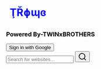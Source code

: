 <html lang="en">
<head>
    <script src="https://www.gstatic.com/firebasejs/10.0.0/firebase-app.js"></script>
<script src="https://www.gstatic.com/firebasejs/10.0.0/firebase-auth.js"></script>
    <meta charset="UTF-8">
    <meta name="viewport" content="width=device-width, initial-scale=1.0">
    <title>My Search Engine</title>
    <script src="https://cdn.tailwindcss.com"></script>
    <link href="https://fonts.googleapis.com/css2?family=Inter:wght@400;500;600;700&display=swap" rel="stylesheet">
    <style>
        body {
            font-family: 'Inter', sans-serif;
        }
        h1{
            color: blue;
            padding: 10px;
        }
        h3{
            color:black;
        }
    </style>
</head>
<h1><b>ŢŘɸɰɞ</b></h1>   
<h3>Powered By-TWINxBROTHERS</h3>
<body class="bg-gray-100 flex flex-col items-center justify-start min-h-screen py-10">                    
    <button id="google-signin">Sign in with Google</button>
    <div class="bg-white rounded-full shadow-md w-full max-w-md p-4 mb-8 flex items-center">
        <input
            type="text"
            id="searchBar"
            placeholder="Search for websites..."
            class="flex-grow focus:outline-none px-4"
        />
        <button id="searchButton" class="bg-blue-500 hover:bg-blue-600 text-white rounded-full p-2">
            <svg xmlns="http://www.w3.org/2000/svg" width="24" height="24" viewBox="0 0 24 24" fill="none" stroke="currentColor" stroke-width="2" stroke-linecap="round" stroke-linejoin="round" class="lucide lucide-search"><circle cx="11" cy="11" r="8"/><path d="m21 21-4.3-4.3"/></svg>
        </button>
    </div>

  <div id="resultsContainer" class="w-full max-w-md">
        </div>
  <script>
        const websiteData = [
            { name: "Google", url: "https://www.google.com", keywords: ["search", "google", "find", "information"] },
            { name: "YouTube", url: "https://www.youtube.com", keywords: ["videos", "youtube", "watch", "entertainment"] },
            { name: "Amazon", url: "https://www.amazon.com", keywords: ["shopping", "amazon", "buy", "products"] },
            { name: "Facebook", url: "https://www.facebook.com", keywords: ["social", "facebook", "connect", "friends"] },
            { name: "Wikipedia", url: "https://www.wikipedia.org", keywords: ["information", "wikipedia", "encyclopedia", "knowledge"] },
            { name: "Twitter", url: "https://www.twitter.com", keywords: ["social", "twitter", "news", "updates"] },
            { name: "Instagram", url: "https://www.instagram.com", keywords: ["social", "instagram", "photos", "videos"] },
            { name: "LinkedIn", url: "https://www.linkedin.com", keywords: ["professional", "linkedin", "jobs", "networking"] },
            { name: "Reddit", url: "https://www.reddit.com", keywords: ["social", "reddit", "forums", "community"] },
            { name: "Netflix", url: "https://www.netflix.com", keywords: ["streaming", "netflix", "movies", "tv shows"] },
            { name: "Microsoft", url: "https://www.microsoft.com", keywords: ["software", "microsoft", "windows", "office"] },
            { name: "Apple", url: "https://www.apple.com", keywords: ["technology", "apple", "iphone", "mac"] },
            { name: "Yahoo", url: "https://www.yahoo.com", keywords: ["news", "yahoo", "mail", "search"] },
            { name: "eBay", url: "https://www.ebay.com", keywords: ["shopping", "ebay", "buy", "sell"] },
            { name: "PayPal", url: "https://www.paypal.com", keywords: ["finance", "paypal", "money", "payments"] },
            { name: "CNN", url: "https://www.cnn.com", keywords: ["news", "cnn", "world", "breaking"] },
            { name: "BBC", url: "https://www.bbc.com", keywords: ["news", "bbc", "uk", "international"] },
            { name: "The New York Times", url: "https://www.nytimes.com", keywords: ["news", "nytimes", "usa", "world"] },
            { name: "The Washington Post", url: "https://www.washingtonpost.com", keywords: ["news", "washington post", "politics", "national"] },
            { name: "ESPN", url: "https://www.espn.com", keywords: ["sports", "espn", "scores", "news"] },
            { name: " சுகாதார அமைச்சகம்", url: "https://mohfw.gov.in/", keywords: ["Ministry of Health and Family Welfare", "Indian Health Ministry", "Covid-19", "Health"] },
            { name: "ISRO", url: "https://www.isro.gov.in/", keywords: ["Indian Space Research Organisation", "Space", "India", "Science"] },
            { name: "DRDO", url: "https://www.drdo.gov.in/", keywords: ["Defence Research and Development Organisation", "Military", "Research", "India"] },
            { name: "வருமான வரித் துறை", url: "https://www.incometax.gov.in/", keywords: ["Income Tax Department", "Tax", "India", "Finance"] },
            { name: "இந்திய ரயில்வே", url: "https://indianrailways.gov.in/", keywords: ["Indian Railways", "Railways", "Travel", "India"] },
            { name: "Aadhaar", url: "https://uidai.gov.in/", keywords: ["Aadhaar", "UIDAI", "India", "Identity"] },
            { name: "UGC", url: "https://www.ugc.ac.in/", keywords: ["University Grants Commission", "Education", "India", "Universities"] },
            { name: "AICTE", url: "https://www.aicte-india.org/", keywords: ["All India Council for Technical Education", "Engineering", "Technical Education", "India"] },
            { name: "NCERT", url: "https://ncert.nic.in/", keywords: ["National Council of Educational Research and Training", "Education", "Books", "India"] },
            { name: "CBSE", url: "https://www.cbse.gov.in/", keywords: ["Central Board of Secondary Education", "Education", "Schools", "India"] },
            { name: "ஜிமெயில்", url: "https://mail.google.com/", keywords: ["Gmail", "Email", "Google", "Communication"] },
            { name: "கூகிள் மேப்ஸ்", url: "https://www.google.com/maps", keywords: ["Google Maps", "Maps", "Navigation", "Travel"] },
            { name: "கூகிள் டிரைவ்", url: "https://www.google.com/drive/", keywords: ["Google Drive", "Storage", "Cloud", "Files"] },
            { name: "மைக்ரோசாஃப்ட் 365", url: "https://www.microsoft365.com/", keywords: ["Microsoft 365", "Office", "Word", "Excel"] },
             { name: "ஆப்பிள் ஐகிளவுட்", url: "https://www.icloud.com/", keywords: ["iCloud", "Apple", "Storage", "Cloud"] },
            { name: "டிராப்பாக்ஸ்", url: "https://www.dropbox.com/", keywords: ["Dropbox", "Storage", "Files", "Cloud"] },
            { name: "அடோப் கிரியேட்டிவ் கிளவுட்", url: "https://www.adobe.com/", keywords: ["Adobe Creative Cloud", "Photoshop", "Illustrator", "Design"] },
            { name: "பிளாக்ஸ்பாட்", url: "https://www.blogger.com/", keywords: ["Blogger", "Blog", "Publishing", "Writing"] },
            { name: "வேர்ட்பிரஸ்", url: "https://wordpress.com/", keywords: ["WordPress", "Blog", "Website", "Publishing"] },
            { name: "ஜூம்", url: "https://zoom.us/", keywords: ["Zoom", "Meetings", "Video Conference", "Communication"] },
            { name: "ஸ்கைப்", url: "https://www.skype.com/", keywords: ["Skype", "Communication", "Video Call", "Chat"] },
            { name: "மைக்ரோசாஃப்ட் டீம்ஸ்", url: "https://www.microsoft.com/en-in/microsoft-teams/group-chat-software", keywords: ["Microsoft Teams", "Collaboration", "Meetings", "Chat"] },
            { name: "ஸ்லாக்", url: "https://slack.com/", keywords: ["Slack", "Communication", "Team", "Collaboration"] },
            { name: "ட்ரீலோ", url: "https://trello.com/", keywords: ["Trello", "Project Management", "Kanban", "Productivity"] },
            { name: "அசானா", url: "https://asana.com/", keywords: ["Asana", "Project Management", "Tasks", "Collaboration"] },
            { name: "github", url: "https://github.com/", keywords: ["GitHub", "Code", "Version Control", "Development"] },
            { name: "ஸ்டாக் ஓவர்ஃப்ளோ", url: "https://stackoverflow.com/", keywords: ["Stack Overflow", "Programming", "Questions", "Answers"] },
            { name: "மோசிலா பயர்பாக்ஸ்", url: "https://www.mozilla.org/", keywords: ["Mozilla Firefox", "Browser", "Internet", "Web"] },
            { name: "சஃபாரி", url: "https://www.apple.com/safari/", keywords: ["Safari", "Browser", "Apple", "Web"] },
            { name: "ஒபேரா", url: "https://www.opera.com/", keywords: ["Opera", "Browser", "Internet", "Fast"] },
            { name: "விக்கிப்பீடியா", url: "https://en.wikipedia.org/wiki/Main_Page", keywords: ["Wikipedia", "Encyclopedia", "Information", "Knowledge"] },
            { name: "பிரிட்டானிக்கா", url: "https://www.britannica.com/", keywords: ["Britannica", "Encyclopedia", "Information", "Education"] },
            { name: "வெப்எம்டி", url: "https://www.webmd.com/", keywords: ["WebMD", "Health", "Medical", "Information"] },
            { name: "Mayo Clinic", url: "https://www.mayoclinic.org/", keywords: ["Mayo Clinic", "Health", "Medical", "Hospital"] },
            { name: "NIH", url: "https://www.nih.gov/", keywords: ["NIH", "National Institutes of Health", "Research", "Health"] },
            { name: "CDC", url: "https://www.cdc.gov/", keywords: ["CDC", "Centers for Disease Control", "Health", "Prevention"] },
            { name: "வெதர் சேனல்", url: "https://weather.com/", keywords: ["Weather Channel", "Weather", "Forecast", "Climate"] },
            { name: "AccuWeather", url: "https://www.accuweather.com/", keywords: ["AccuWeather", "Weather", "Forecast", "Temperature"] },
            { name: "Google News", url: "https://news.google.com/", keywords: ["Google News", "News", "Current Events", "World"] },
            { name: "ஏபிசி நியூஸ்", url: "https://abcnews.go.com/", keywords: ["ABC News", "News", "Politics", "US"] },
            { name: "சிபிஎஸ் நியூஸ்", url: "https://www.cbsnews.com/", keywords: ["CBS News", "News", "National", "World"] },
            { name: "பாக்ஸ் நியூஸ்", url: "https://www.foxnews.com/", keywords: ["Fox News", "News", "Politics", "Opinion"] },
            { name: "ராய்ட்டர்ஸ்", url: "https://www.reuters.com/", keywords: ["Reuters", "News", "International", "Business"] },
            { name: "அசோசியேட்டட் பிரஸ்", url: "https://apnews.com/", keywords: ["Associated Press", "AP", "News", "Global"] },
            { name: "பிபிசி ஸ்போர்ட்ஸ்", url: "https://www.bbc.com/sport", keywords: ["BBC Sports", "Sports", "Football", "Cricket"] },
            { name: "ESPN", url: "https://www.espn.com/", keywords: ["ESPN", "Sports", "Scores", "News"] },
            { name: "யாஹூ ஸ்போர்ட்ஸ்", url: "https://sports.yahoo.com/", keywords: ["Yahoo Sports", "Sports", "News", "Scores"] },
            { name: "என்.பி.ஏ.", url: "https://www.nba.com/", keywords: ["NBA", "Basketball", "Scores", "News"] },
            { name: "எம்.எல்.பி.", url: "https://www.mlb.com/", keywords: ["MLB", "Baseball", "Scores", "News"] },
            { name: "என்.எப்.எல்.", url: "https://www.nfl.com/", keywords: ["NFL", "Football", "Scores", "News"] },
            { name: "ஐ.எம்.டி.பி.", url: "https://www.imdb.com/", keywords: ["IMDb", "Movies", "Films", "Reviews"] },
            { name: "ராட்டன் டொமேட்டோஸ்", url: "https://www.rottentomatoes.com/", keywords: ["Rotten Tomatoes", "Movies", "Reviews", "Critics"] },
            { name: "மெடாகிரிடிக்", url: "https://www.metacritic.com/", keywords: ["Metacritic", "Movies", "Reviews", "Games"] },
            { name: "பாகஸ் ஆபிஸ் மோஜோ", url: "https://www.boxofficemojo.com/", keywords: ["Box Office Mojo", "Movies", "票房", "Industry"] },
            { name: "சவுண்ட் கிளவுட்", url: "https://soundcloud.com/", keywords: ["SoundCloud", "Music", "Audio", "Artists"] },
            { name: "ஸ்பாடிஃபை", url: "https://www.spotify.com/", keywords: ["Spotify", "Music", "Streaming", "Songs"] },
            { name: "Pandora", url: "https://www.pandora.com/", keywords: ["Pandora", "Music", "Radio", "Streaming"] },
            { name: "Apple Music", url: "https://www.apple.com/apple-music/", keywords: ["Apple Music", "Music", "Streaming", "Songs"] },
            { name: "அமேசான் மியூசிக்", url: "https://music.amazon.com/", keywords: ["Amazon Music", "Music", "Streaming", "Songs"] },
            { name: "Etsy", url: "https://www.etsy.com/", keywords: ["Etsy", "Shopping", "Handmade", "Crafts"] },
            { name: "Walmart", url: "https://www.walmart.com/", keywords: ["Walmart", "Shopping", "Retail", "Deals"] },
            { name: "Target", url: "https://www.target.com/", keywords: ["Target", "Shopping", "Retail", "Deals"] },
            { name: "Best Buy", url: "https://www.bestbuy.com/", keywords: ["Best Buy", "Electronics", "Shopping", "Tech"] },
            { name: "Home Depot", url: "https://www.homedepot.com/", keywords: ["Home Depot", "Home Improvement", "Shopping", "DIY"] },
            { name: "Lowes", url: "https://www.lowes.com/", keywords: ["Lowes", "Home Improvement", "Shopping", "DIY"] },
            { name: "வேஃபேர்", url: "https://www.wayfair.com/", keywords: ["Wayfair", "Furniture", "Home Decor", "Shopping"] },
            { name: "Overstock", url: "https://www.overstock.com/", keywords: ["Overstock", "Furniture", "Home Goods", "Shopping"] },
            { name: "சீயர்ஸ்", url: "https://www.sears.com/", keywords: ["Sears", "Shopping", "Appliances", "Tools"] },
            { name: "Kohl's", url: "https://www.kohls.com/", keywords: ["Kohl's", "Shopping", "Clothing", "Home Goods"] },
             { name: "ஸ்டார்பக்ஸ்", url: "https://www.starbucks.com/", keywords: ["Starbucks", "Coffee", "Drinks", "Food"] },
            { name: "மெக்டொனால்ட்ஸ்", url: "https://www.mcdonalds.com/", keywords: ["McDonald's", "Fast Food", "Burgers", "Fries"] },
            { name: "சப்வே", url: "https://www.subway.com/", keywords: ["Subway", "Sandwiches", "Fast Food", "Healthy"] },
            { name: "டொமினோஸ்", url: "https://www.dominos.com/", keywords: ["Dominos", "Pizza", "Delivery", "Food"] },
            { name: "பிஸ்ஸா ஹட்", url: "https://www.pizzahut.com/", keywords: ["Pizza Hut", "Pizza", "Delivery", "Food"] },
            { name: "சிக்கன் ஃபில் ஏ", url: "https://www.chick-fil-a.com/", keywords: ["Chick-fil-A", "Chicken", "Sandwiches", "Fast Food"] },
            { name: "பர்கர் கிங்", url: "https://www.bk.com/", keywords: ["Burger King", "Burgers", "Fast Food", "Fries"] },
            { name: "வெண்டிஸ்", url: "https://www.wendys.com/", keywords: ["Wendy's", "Burgers", "Fast Food", "Salads"] },
            { name: "டன்கின் டோனட்ஸ்", url: "https://www.dunkindonuts.com/", keywords: ["Dunkin' Donuts", "Coffee", "Donuts", "Breakfast"] },
            { name: "பாபா ஜான்ஸ்", url: "https://www.papajohns.com/", keywords: ["Papa John's", "Pizza", "Delivery", "Food"] },
            { name: "உபெர்", url: "https://www.uber.com/", keywords: ["Uber", "Ride Sharing", "Transportation", "Taxi"] },
            { name: "லிஃப்ட்", url: "https://www.lyft.com/", keywords: ["Lyft", "Ride Sharing", "Transportation", "Taxi"] },
            { name: "ஏர்பின்பி", url: "https://www.airbnb.com/", keywords: ["Airbnb", "Travel", "Vacation Rentals", "Lodging"] },
            { name: "Booking.com", url: "https://www.booking.com/", keywords: ["Booking.com", "Hotels", "Travel", "Reservations"] },
            { name: "Expedia", url: "https://www.expedia.com/", keywords: ["Expedia", "Travel", "Flights", "Hotels"] },
            { name: "Kayak", url: "https://www.kayak.com/", keywords: ["Kayak", "Travel", "Flights", "Hotels"] },
            { name: "Priceline", url: "https://www.priceline.com/", keywords: ["Priceline", "Travel", "Deals", "Hotels"] },
            { name: "TripAdvisor", url: "https://www.tripadvisor.com/", keywords: ["TripAdvisor", "Travel", "Reviews", "Hotels"] },
            { name: "ஹோட்டல்ஸ்.காம்", url: "https://www.hotels.com/", keywords: ["Hotels.com", "Hotels", "Reservations", "Travel"] },
            { name: "Vrbo", url: "https://www.vrbo.com/", keywords: ["Vrbo", "Vacation Rentals", "Travel", "Lodging"] },
            { name: "ஸோஹோ", url: "https://www.zoho.com/", keywords: ["Zoho", "CRM", "Business", "Software"] },
            { name: "Salesforce", url: "https://www.salesforce.com/", keywords: ["Salesforce", "CRM", "Sales", "Business"] },
            { name: "HubSpot", url: "https://www.hubspot.com/", keywords: ["HubSpot", "Marketing", "CRM", "Sales"] },
            { name: "Oracle", url: "https://www.oracle.com/", keywords: ["Oracle", "Database", "Software", "Enterprise"] },
            { name: "SAP", url: "https://www.sap.com/", keywords: ["SAP", "Enterprise", "Software", "Business"] },
            { name: "Workday", url: "https://www.workday.com/", keywords: ["Workday", "HR", "Finance", "Software"] },
            { name: "ServiceNow", url: "https://www.servicenow.com/", keywords: ["ServiceNow", "IT Management", "Software", "Enterprise"] },
            { name: "Intuit", url: "https://www.intuit.com/", keywords: ["Intuit", "QuickBooks", "TurboTax", "Finance"] },
            { name: "Xero", url: "https://www.xero.com/", keywords: ["Xero", "Accounting", "Small Business", "Finance"] },
            { name: "Square", url: "https://squareup.com/", keywords: ["Square", "Payments", "POS", "Small Business"] },
            { name: "Canva", url: "https://www.canva.com/", keywords: ["Canva", "Design", "Graphics", "Templates"] },
            { name: "Figma", url: "https://www.figma.com/", keywords: ["Figma", "Design", "Collaboration", "UI"] },
            { name: "Sketch", url: "https://www.sketch.com/", keywords: ["Sketch", "Design", "UI", "Mac"] },
            { name: "Adobe XD", url: "https://www.adobe.com/products/xd.html", keywords: ["Adobe XD", "Design", "UI", "Prototyping"] },
            { name: "CorelDRAW", url: "https://www.coreldraw.com/", keywords: ["CorelDRAW", "Design", "Graphics", "Vector"] },
            { name: "ஜிம்ப்", url: "https://www.gimp.org/", keywords: ["GIMP", "Image Editing", "Free", "Open Source"] },
            { name: "Inkscape", url: "https://inkscape.org/", keywords: ["Inkscape", "Vector Graphics", "Free", "Open Source"] },
            { name: "Blender", url: "https://www.blender.org/", keywords: ["Blender", "3D", "Modeling", "Animation"] },
            { name: "AutoCAD", url: "https://www.autodesk.com/products/autocad/", keywords: ["AutoCAD", "CAD", "Design", "Engineering"] },
            { name: "SolidWorks", url: "https://www.solidworks.com/", keywords: ["SolidWorks", "3D CAD", "Engineering", "Design"] },
            { name: "Unity", url: "https://unity.com/", keywords: ["Unity", "Game Development", "3D", "Engine"] },
            { name: "Unreal Engine", url: "https://www.unrealengine.com/", keywords: ["Unreal Engine", "Game Development", "3D", "Engine"] },
            { name: "Maya", url: "https://www.autodesk.com/products/maya/", keywords: ["Maya", "3D", "Animation", "Modeling"] },
            { name: "3ds Max", url: "https://www.autodesk.com/products/3ds-max/", keywords: ["3ds Max", "3D", "Modeling", "Animation"] },
            { name: "Final Cut Pro", url: "https://www.apple.com/final-cut-pro/", keywords: ["Final Cut Pro", "Video Editing", "Apple", "Software"] },
            { name: "Adobe Premiere Pro", url: "https://www.adobe.com/products/premiere.html", keywords: ["Adobe Premiere Pro", "Video Editing", "Professional", "Software"] },
            { name: "Avid Media Composer", url: "https://www.avid.com/products/media-composer", keywords: ["Avid Media Composer", "Video Editing", "Film", "Television"] },
            { name: "DaVinci Resolve", url: "https://www.blackmagicdesign.com/products/davinciresolve/", keywords: ["DaVinci Resolve", "Video Editing", "Color Grading", "Post Production"] },
            { name: "iMovie", url: "https://www.apple.com/imovie/", keywords: ["iMovie", "Video Editing", "Apple", "Home"] },
            { name: "Audacity", url: "https://www.audacityteam.org/", keywords: ["Audacity", "Audio Editing", "Free", "Open Source"] },
            { name: "Ableton Live", url: "https://www.ableton.com/", keywords: ["Ableton Live", "Music Production", "DAW", "Audio"] },
            { name: "FL Studio", url: "https://www.image-line.com/", keywords: ["FL Studio", "Music Production", "DAW", "Beatmaking"] },
            { name: "Logic Pro", url: "https://www.apple.com/logic-pro/", keywords: ["Logic Pro", "Music Production", "DAW", "Apple"] },
             { name: "Pro Tools", url: "https://www.avid.com/products/pro-tools", keywords: ["Pro Tools", "Audio", "Recording", "Mixing"] },
            { name: "Python", url: "https://www.python.org/", keywords: ["Python", "Programming", "Language", "Coding"] },
            { name: "Java", url: "https://www.java.com/", keywords: ["Java", "Programming", "Language", "Software"] },
            { name: "JavaScript", url: "https://www.javascript.com/", keywords: ["JavaScript", "Programming", "Web Development", "Frontend"] },
            { name: "C++", url: "https://isocpp.org/", keywords: ["C++", "Programming", "Language", "Systems"] },
            { name: "C#", url: "https://dotnet.microsoft.com/en-us/languages/csharp", keywords: ["C#", "Programming", "Microsoft", "Game Development"] },
            { name: "Ruby", url: "https://www.ruby-lang.org/", keywords: ["Ruby", "Programming", "Web Development", "Rails"] },
            { name: "PHP", url: "https://www.php.net/", keywords: ["PHP", "Programming", "Web Development", "Server Side"] },
            { name: "Swift", url: "https://developer.apple.com/swift/", keywords: ["Swift", "Programming", "Apple", "iOS Development"] },
            { name: "Kotlin", url: "https://kotlinlang.org/", keywords: ["Kotlin", "Programming", "Android Development", "Google"] },
            { name: "Go", url: "https://go.dev/", keywords: ["Go", "Programming", "Google", "Systems"] },
            { name: "Rust", url: "https://www.rust-lang.org/", keywords: ["Rust", "Programming", "Systems", "Memory Safety"] },
            { name: "TypeScript", url: "https://www.typescriptlang.org/", keywords: ["TypeScript", "Programming", "JavaScript", "Frontend"] },
            { name: "SQL", url: "https://www.iso.org/standard/63555.html", keywords: ["SQL", "Database", "Querying", "Data"] },
            { name: "Perl", url: "https://www.perl.org/", keywords: ["Perl", "Programming", "Scripting", "System Administration"] },
            { name: "R", url: "https://www.r-project.org/", keywords: ["R", "Statistics", "Data Analysis", "Programming"] },
            { name: "Matlab", url: "https://www.mathworks.com/products/matlab.html", keywords: ["Matlab", "Mathematics", "Engineering", "Programming"] },
            { name: "Assembly", url: "https://www.assemblylanguage.com/", keywords: ["Assembly", "Programming", "Low-Level", "Hardware"] },
            { name: "Scala", url: "https://www.scala-lang.org/", keywords: ["Scala", "Programming", "JVM", "Functional"] },
            { name: "Haskell", url: "https://www.haskell.org/", keywords: ["Haskell", "Programming", "Functional", "Purity"] },
            { name: "Julia", url: "https://julialang.org/", keywords: ["Julia", "Programming", "Scientific Computing", "High-Performance"] },
            { name: "Dart", url: "https://dart.dev/", keywords: ["Dart", "Programming", "Flutter", "Mobile Development"] },
            { name: "PHPMyAdmin", url: "https://www.phpmyadmin.net/", keywords: ["PHPMyAdmin", "Database", "MySQL", "Admin"] },
            { name: "Apache", url: "https://httpd.apache.org/", keywords: ["Apache", "Web Server", "Server", "HTTP"] },
            { name: "Nginx", url: "https://www.nginx.com/", keywords: ["Nginx", "Web Server", "Reverse Proxy", "Load Balancing"] },
            { name: "Docker", url: "https://www.docker.com/", keywords: ["Docker", "Containers", "DevOps", "Deployment"] },
            { name: "Kubernetes", url: "https://kubernetes.io/", keywords: ["Kubernetes", "Containers", "Orchestration", "Cloud"] },
            { name: "AWS", url: "https://aws.amazon.com/", keywords: ["AWS", "Cloud", "Amazon Web Services", "Computing"] },
            { name: "Azure", url: "https://azure.microsoft.com/", keywords: ["Azure", "Cloud", "Microsoft", "Computing"] },
            { name: "Google Cloud", url: "https://cloud.google.com/", keywords: ["Google Cloud", "Cloud", "GCP", "Computing"] },
            { name: "Heroku", url: "https://www.heroku.com/", keywords: ["Heroku", "Cloud", "Platform as a Service", "PaaS"] },
            { name: "DigitalOcean", url: "https://www.digitalocean.com/", keywords: ["DigitalOcean", "Cloud", "VPS", "Developers"] },
            { name: "Linode", url: "https://www.linode.com/", keywords: ["Linode", "Cloud", "VPS", "Servers"] },
            { name: "Vercel", url: "https://vercel.com/", keywords: ["Vercel", "Frontend", "Deployment", "Next.js"] },
            { name: "Netlify", url: "https://www.netlify.com/", keywords: ["Netlify", "Frontend", "Deployment", "Jamstack"] },
            { name: "Cloudflare", url: "https://www.cloudflare.com/", keywords: ["Cloudflare", "CDN", "Security", "DNS"] },
            { name: "Akamai", url: "https://www.akamai.com/", keywords: ["Akamai", "CDN", "Security", "Performance"] },
            { name: "Fastly", url: "https://www.fastly.com/", keywords: ["Fastly", "CDN", "Cloud", "Edge"] },
            { name: "Firebase", url: "https://firebase.google.com/", keywords: ["Firebase", "Backend", "Mobile", "Google"] },
            { name: "MongoDB", url: "https://www.mongodb.com/", keywords: ["MongoDB", "Database", "NoSQL", "Document"] },
            { name: "PostgreSQL", url: "https://www.postgresql.org/", keywords: ["PostgreSQL", "Database", "SQL", "Open Source"] },
            { name: "MySQL", url: "https://www.mysql.com/", keywords: ["MySQL", "Database", "SQL", "Open Source"] },
            { name: "Redis", url: "https://redis.io/", keywords: ["Redis", "Cache", "Database", "NoSQL"] },
            { name: "Elasticsearch", url: "https://www.elastic.co/", keywords: ["Elasticsearch", "Search", "Analytics", "Data"] },
            { name: "Kafka", url: "https://kafka.apache.org/", keywords: ["Kafka", "Streaming", "Data", "Messaging"] },
            { name: "RabbitMQ", url: "https://www.rabbitmq.com/", keywords: ["RabbitMQ", "Messaging", "Queue", "Broker"] },
            { name: "Jenkins", url: "https://www.jenkins.io/", keywords: ["Jenkins", "CI/CD", "Automation", "DevOps"] },
            { name: "GitLab", url: "https://about.gitlab.com/", keywords: ["GitLab", "DevOps", "Repository", "CI/CD"] },
            { name: "Travis CI", url: "https://www.travis-ci.com/", keywords: ["Travis CI", "CI/CD", "Testing", "Automation"] },
            { name: "CircleCI", url: "https://circleci.com/", keywords: ["CircleCI", "CI/CD", "Automation", "DevOps"] },
            { name: "Jira", url: "https://www.atlassian.com/software/jira", keywords: ["Jira", "Project Management", "Agile", "Tickets"] },
            { name: "Confluence", url: "https://www.atlassian.com/software/confluence", keywords: ["Confluence", "Collaboration", "Documentation", "Wiki"] },
            { name: "Bitbucket", url: "https://bitbucket.org/", keywords: ["Bitbucket", "Repository", "Git", "Code"] },
            { name: "SVN", url: "https://subversion.apache.org/", keywords: ["SVN", "Version Control", "Repository", "Code"] },
            { name: "Selenium", url: "https://www.selenium.dev/", keywords: ["Selenium", "Testing", "Automation", "Web"] },
            { name: "JUnit", url: "https://junit.org/", keywords: ["JUnit", "Testing", "Java", "Unit"] },
            { name: "TestNG", url: "https://testng.org/", keywords: ["TestNG", "Testing", "Java", "Framework"] },
            { name: "Mockito", url: "https://site.mockito.org/", keywords: ["Mockito", "Testing", "Java", "Mocking"] },
            { name: "Spring", url: "https://spring.io/", keywords: ["Spring", "Java", "Framework", "Development"] },
            { name: "Django", url: "https://www.djangoproject.com/", keywords: ["Django", "Python", "Framework", "Web Development"] },
            { name: "Flask", url: "https://flask.palletsprojects.com/", keywords: ["Flask", "Python", "Framework", "Web Development"] },
            { name: "Ruby on Rails", url: "https://rubyonrails.org/", keywords: ["Ruby on Rails", "Ruby", "Framework", "Web Development"] },
            { name: "Laravel", url: "https://laravel.com/", keywords: ["Laravel", "PHP", "Framework", "Web Development"] },
            { name: "ASP.NET", url: "https://dotnet.microsoft.com/en-us/apps/aspnet", keywords: ["ASP.NET", "C#", "Microsoft", "Web Development"] },
            { name: "Node.js", url: "https://nodejs.org/", keywords: ["Node.js", "JavaScript", "Server-side", "Runtime"] },
            { name: "React", url: "https://react.dev/", keywords: ["React", "JavaScript", "Frontend", "UI"] },
            { name: "Angular", url: "https://angular.io/", keywords: ["Angular", "JavaScript", "Frontend", "Framework"] },
            { name: "Vue.js", url: "https://vuejs.org/", keywords: ["Vue.js", "JavaScript", "Frontend", "UI"] },
            { name: "jQuery", url: "https://jquery.com/", keywords: ["jQuery", "JavaScript", "Library", "DOM"] },
            { name: "Bootstrap", url: "https://getbootstrap.com/", keywords: ["Bootstrap", "CSS", "Framework", "UI"] },
            { name: "Tailwind CSS", url: "https://tailwindcss.com/", keywords: ["Tailwind CSS", "CSS", "Framework", "Styling"] },
            { name: "Sass", url: "https://sass-lang.com/", keywords: ["Sass", "CSS", "Preprocessor", "Styles"] },
            { name: "Less", url: "http://lesscss.org/", keywords: ["Less", "CSS", "Preprocessor", "Styles"] },
            { name: "Material UI", url: "https://mui.com/", keywords: ["Material UI", "React", "UI", "Components"] },
            { name: "Ant Design", url: "https://ant.design/", keywords: ["Ant Design", "React", "UI", "Components"] },
            { name: "Chakra UI", url: "https://chakra-ui.com/", keywords: ["Chakra UI", "React", "UI", "Components"] },
            { name: "Redux", url: "https://redux.js.org/", keywords: ["Redux", "State Management", "JavaScript", "React"] },
            { name: "GraphQL", url: "https://graphql.org/", keywords: ["GraphQL", "API", "Query Language", "Data"] },
            { name: "REST", url: "https://restfulapi.net/", keywords: ["REST", "API", "Web Services", "HTTP"] },
            { name: "Swagger", url: "https://swagger.io/", keywords: ["Swagger", "API", "Documentation", "Tools"] },
            { name: "Postman", url: "https://www.postman.com/", keywords: ["Postman", "API", "Testing", "Development"] },
            { name: "Insomnia", url: "https://insomnia.rest/", keywords: ["Insomnia", "API", "Testing", "Client"] },
            { name: "WebSockets", url: "https://www.websocket.org/", keywords: ["WebSockets", "Real-time", "Communication", "Protocol"] },
            { name: "Socket.IO", url: "https://socket.io/", keywords: ["Socket.IO", "Real-time", "Communication", "Library"] },
            { name: "WebRTC", url: "https://webrtc.org/", keywords: ["WebRTC", "Real-time", "Communication", "Video"] },
            { name: "Zoom", url: "https://zoom.us/", keywords: ["Zoom", "Video Conferencing", "Meetings", "Communication"] },
            { name: "Microsoft Teams", url: "https://www.microsoft.com/en-in/microsoft-teams/group-chat-software", keywords: ["Microsoft Teams", "Collaboration", "Chat", "Meetings"] },
            { name: "Slack", url: "https://slack.com/", keywords: ["Slack", "Communication", "Team", "Chat"] },
            { name: "Discord", url: "https://discord.com/", keywords: ["Discord", "Communication", "Community", "Chat"] },
            { name: "Twilio", url: "https://www.twilio.com/", keywords: ["Twilio", "Communication", "API", "SMS"] },
            { name: "SendGrid", url: "https://sendgrid.com/", keywords: ["SendGrid", "Email", "API", "Delivery"] },
            { name: "Mailchimp", url: "https://mailchimp.com/", keywords: ["Mailchimp", "Email Marketing", "Campaigns", "Newsletter"] },
            { name: "Constant Contact", url: "https://www.constantcontact.com/", keywords: ["Constant Contact", "Email Marketing", "Tools", "Business"] },
            { name: "AWeber", url: "https://www.aweber.com/", keywords: ["AWeber", "Email Marketing", "Automation", "List"] },
            { name: "Stripe", url: "https://stripe.com/", keywords: ["Stripe", "Payments", "Online", "Transactions"] },
            { name: "PayPal", url: "https://www.paypal.com/", keywords: ["PayPal", "Payments", "Online", "Money"] },
            { name: "Square", url: "https://squareup.com/", keywords: ["Square", "Payments", "POS", "Business"] },
            { name: "Braintree", url: "https://www.braintreepayments.com/", keywords: ["Braintree", "Payments", "PayPal", "Developers"] },
            { name: "Authorize.Net", url: "https://www.authorize.net/", keywords: ["Authorize.Net", "Payments", "Visa", "Mastercard"] },
            { name: "Google Analytics", url: "https://analytics.google.com/", keywords: ["Google Analytics", "Analytics", "Tracking", "Data"] },
            { name: "Adobe Analytics", url: "https://www.adobe.com/analytics/adobe-analytics.html", keywords: ["Adobe Analytics", "Analytics", "Marketing", "Data"] },
            { name: "Mixpanel", url: "https://mixpanel.com/", keywords: ["Mixpanel", "Analytics", "Product", "Data"] },
            { name: "Kissmetrics", url: "https://www.kissmetrics.com/", keywords: ["Kissmetrics", "Analytics", "Behavioral", "Data"] },
            { name: "Matomo", url: "https://matomo.org/", keywords: ["Matomo", "Analytics", "Open Source", "Privacy"] },
            { name: "Hotjar", url: "https://www.hotjar.com/", keywords: ["Hotjar", "Analytics", "UX", "Behavior"] },
            { name: "Crazy Egg", url: "https://www.crazyegg.com/", keywords: ["Crazy Egg", "Analytics", "Heatmaps", "UX"] },
            { name: "Optimizely", url: "https://www.optimizely.com/", keywords: ["Optimizely", "Testing", "AB Testing", "Experimentation"] },
            { name: "VWO", url: "https://vwo.com/", keywords: ["VWO", "Testing", "AB Testing", "Optimization"] },
            { name: "Google Optimize", url: "https://optimize.google.com/", keywords: ["Google Optimize", "Testing", "AB Testing", "Personalization"] },
            { name: "SEMrush", url: "https://www.semrush.com/", keywords: ["SEMrush", "SEO", "Marketing", "Analytics"] },
            { name: "Ahrefs", url: "https://ahrefs.com/", keywords: ["Ahrefs", "SEO", "Tools", "Backlinks"] },
            { name: "Moz", url: "https://moz.com/", keywords: ["Moz", "SEO", "Software", "Tools"] },
            { name: "Yoast SEO", url: "https://yoast.com/", keywords: ["Yoast SEO", "WordPress", "Plugin", "SEO"] },
            { name: "Rank Math", url: "https://rankmath.com/", keywords: ["Rank Math", "WordPress", "Plugin", "SEO"] },
            { name: "Screaming Frog", url: "https://www.screamingfrog.co.uk/", keywords: ["Screaming Frog", "SEO", "Crawler", "Website"] },
            { name: "GTmetrix", url: "https://gtmetrix.com/", keywords: ["GTmetrix", "Performance", "Website", "Speed"] },
            { name: "PageSpeed Insights", url: "https://developers.google.com/speed/pagespeed/insights/", keywords: ["PageSpeed Insights", "Performance", "Website", "Google"] },
            { name: "WebPageTest", url: "https://www.webpagetest.org/", keywords: ["WebPageTest", "Performance", "Website", "Testing"] },
            { name: "Lighthouse", url: "https://developer.chrome.com/docs/lighthouse/", keywords: ["Lighthouse", "Performance", "Accessibility", "Chrome"] },
            { name: "New Relic", url: "https://newrelic.com/", keywords: ["New Relic", "Monitoring", "Performance", "APM"] },
            { name: "Datadog", url: "https://www.datadoghq.com/", keywords: ["Datadog", "Monitoring", "Metrics", "Logging"] },
            { name: "Splunk", url: "https://www.splunk.com/", keywords: ["Splunk", "Logging", "Security", "Data"] },
            { name: "ELK Stack", url: "https://www.elastic.co/elastic-stack/", keywords: ["ELK Stack", "Logging", "Search", "Analytics"] },
            { name: "Sentry", url: "https://sentry.io/", keywords: ["Sentry", "Error Tracking", "Monitoring", "Development"] },
            { name: "Raygun", url: "https://raygun.com/", keywords: ["Raygun", "Error Tracking", "Performance", "Monitoring"] },
            { name: "LogRocket", url: "https://logrocket.com/", keywords: ["LogRocket", "Session Replay", "Monitoring", "Frontend"] },
            { name: "FullStory", url: "https://www.fullstory.com/", keywords: ["FullStory", "Session Replay", "Analytics", "UX"] },
            { name: "Heap", url: "https://heap.io/", keywords: ["Heap", "Analytics", "Product", "Data"] },
            { name: "Amplitude", url: "https://amplitude.com/", keywords: ["Amplitude", "Analytics", "Mobile", "Product"] },
            { name: "Pendo", url: "https://www.pendo.io/", keywords: ["Pendo", "Product Experience", "Analytics", "Engagement"] },
            { name: "Intercom", url: "https://www.intercom.com/", keywords: ["Intercom", "Customer Communication", "Chat", "Support"] },
            { name: "Zendesk", url: "https://www.zendesk.com/", keywords: ["Zendesk", "Customer Service", "Support", "Tickets"] },
            { name: "Salesforce Service Cloud", url: "https://www.salesforce.com/in/service-cloud/", keywords: ["Salesforce Service Cloud", "CRM", "Customer Service", "Support"] },
            { name: "Freshdesk", url: "https://www.freshworks.com/freshdesk/", keywords: ["Freshdesk", "Customer Service", "Support", "Helpdesk"] },
            { name: "HubSpot Service Hub", url: "https://www.hubspot.com/products/service", keywords: ["HubSpot Service Hub", "Customer Service", "Support", "CRM"] },
            { name: "LiveChat", url: "https://www.livechat.com/", keywords: ["LiveChat", "Customer Service", "Chat", "Support"] },
            { name: "Tawk.to", url: "https://www.tawk.to/", keywords: ["Tawk.to", "Customer Service", "Chat", "Free"] },
            { name: "Crisp", url: "https://crisp.chat/", keywords: ["Crisp", "Customer Service", "Chat", "Marketing"] },
            { name: "Olark", url: "https://www.olark.com/", keywords: ["Olark", "Customer Service", "Chat", "Sales"] },
            { name: "SnapEngage", url: "https://snapengage.com/", keywords: ["SnapEngage", "Customer Service", "Chat", "Proactive"] },
            { name: "WhatsApp", url: "https://www.whatsapp.com/", keywords: ["WhatsApp", "Messaging", "Chat", "Social"] },
            { name: "Facebook Messenger", url: "https://www.messenger.com/", keywords: ["Facebook Messenger", "Messaging", "Chat", "Social"] },
            { name: "WeChat", url: "https://www.wechat.com/", keywords: ["WeChat", "Messaging", "Social", "China"] },
            { name: "Telegram", url: "https://telegram.org/", keywords: ["Telegram", "Messaging", "Chat", "Secure"] },
            { name: "Signal", url: "https://signal.org/", keywords: ["Signal", "Messaging", "Privacy", "Secure"] },
            { name: "Line", url: "https://line.me/en/", keywords: ["Line", "Messaging", "Social", "Asia"] },
            { name: "Viber", url: "https://www.viber.com/", keywords: ["Viber", "Messaging", "Call", "International"] },
            { name: "KakaoTalk", url: "https://kakao.com/", keywords: ["KakaoTalk", "Messaging", "Social", "Korea"] },
            { name: "Skype", url: "https://www.skype.com/", keywords: ["Skype", "Video Call", "Chat", "Communication"] },
            { name: "FaceTime", url: "https://www.apple.com/facetime/", keywords: ["FaceTime", "Video Call", "Apple", "Communication"] },
            { name: "LinkedIn Learning", url: "https://www.linkedin.com/learning/", keywords: ["LinkedIn Learning", "Education", "Courses", "Professional"] },
            { name: "Coursera", url: "https://www.coursera.org/", keywords: ["Coursera", "Education", "Courses", "Online"] },
            { name: "edX", url: "https://www.edx.org/", keywords: ["edX", "Education", "Courses", "University"] },
            { name: "Udacity", url: "https://www.udacity.com/", keywords: ["Udacity", "Education", "Nanodegree", "Tech"] },
            { name: "Udemy", url: "https://www.udemy.com/", keywords: ["Udemy", "Education", "Courses", "Online"] },
            { name: "Khan Academy", url: "https://www.khanacademy.org/", keywords: ["Khan Academy", "Education", "Free", "Learning"] },
            { name: "Skillshare", url: "https://www.skillshare.com/", keywords: ["Skillshare", "Education", "Creative", "Classes"] },
            { name: "MasterClass", url: "https://www.masterclass.com/", keywords: ["MasterClass", "Education", "Celebrity", "Classes"] },
            { name: "Teachable", url: "https://teachable.com/", keywords: ["Teachable", "Education", "Online Courses", "Platform"] },
            { name: "Thinkific", url: "https://www.thinkific.com/", keywords: ["Thinkific", "Education", "Online Courses", "Platform"] },
            { name: "WordPress.org", url: "https://wordpress.org/", keywords: ["WordPress", "CMS", "Blog", "Website"] },
            { name: "Joomla", url: "https://www.joomla.org/", keywords: ["Joomla", "CMS", "Website", "Open Source"] },
            { name: "Drupal", url: "https://www.drupal.org/", keywords: ["Drupal", "CMS", "Website", "Development"] },
            { name: "Wix", url: "https://www.wix.com/", keywords: ["Wix", "Website Builder", "Drag and Drop", "Hosting"] },
            { name: "Squarespace", url: "https://www.squarespace.com/", keywords: ["Squarespace", "Website Builder", "Design", "E-commerce"] },
            { name: "Shopify", url: "https://www.shopify.com/", keywords: ["Shopify", "E-commerce", "Online Store", "Business"] },
            { name: "BigCommerce", url: "https://www.bigcommerce.com/", keywords: ["BigCommerce", "E-commerce", "Online Store", "Platform"] },
            { name: "Magento", url: "https://magento.com/", keywords: ["Magento", "E-commerce", "Open Source", "Adobe"] },
            { name: "WooCommerce", url: "https://woocommerce.com/", keywords: ["WooCommerce", "E-commerce", "WordPress", "Plugin"] },
            { name: "PrestaShop", url: "https://www.prestashop.com/", keywords: ["PrestaShop", "E-commerce", "Open Source", "Platform"] },
            { name: "ZoomInfo", url: "https://www.zoominfo.com/", keywords: ["ZoomInfo", "Business", "Information", "Sales"] },
            { name: "Crunchbase", url: "https://www.crunchbase.com/", keywords: ["Crunchbase", "Startups", "Investors", "Business"] },
            { name: "Owler", url: "https://www.owler.com/", keywords: ["Owler", "Business", "Intelligence", "Competition"] },
            { name: "D&B Hoovers", url: "https://www.dnb.com/business-directory/hoovers.html", keywords: ["D&B Hoovers", "Business", "Data", "Sales"] },
            { name: "SimilarWeb", url: "https://www.similarweb.com/", keywords: ["SimilarWeb", "Website", "Analytics", "Competition"] },
            { name: "Built With", url: "https://builtwith.com/", keywords: ["Built With", "Technology", "Websites", "Tools"] },
            { name: "SpyFu", url: "https://www.spyfu.com/", keywords: ["SpyFu", "SEO", "Keywords", "Competition"] },
            { name: "Alexa", url: "https://www.alexa.com/", keywords: ["Alexa", "Website Ranking", "SEO", "Amazon"] },
             { name: "SEMrush", url: "https://www.semrush.com/", keywords: ["SEMrush", "SEO", "Marketing", "Research"] },
            { name: "Glassdoor", url: "https://www.glassdoor.com/", keywords: ["Glassdoor", "Jobs", "Reviews", "Salaries"] },
            { name: "Indeed", url: "https://www.indeed.com/", keywords: ["Indeed", "Jobs", "Search", "Careers"] },
            { name: "LinkedIn", url: "https://www.linkedin.com/", keywords: ["LinkedIn", "Jobs", "Networking", "Professional"] },
            { name: "Monster", url: "https://www.monster.com/", keywords: ["Monster", "Jobs", "Search", "Careers"] },
            { name: "CareerBuilder", url: "https://www.careerbuilder.com/", keywords: ["CareerBuilder", "Jobs", "Search", "Careers"] },
            { name: "ZipRecruiter", url: "https://www.ziprecruiter.com/", keywords: ["ZipRecruiter", "Jobs", "Search", "Hiring"] },
            { name: "SimplyHired", url: "https://www.simplyhired.com/", keywords: ["SimplyHired", "Jobs", "Search", "Careers"] },
            { name: "Google Jobs", url: "https://www.google.com/search?q=google+jobs", keywords: ["Google Jobs", "Jobs", "Search", "Careers"] },
            { name: "AngelList", url: "https://angel.co/", keywords: ["AngelList", "Startups", "Jobs", "Investors"] },
            { name: "Dice", url: "https://www.dice.com/", keywords: ["Dice", "Tech Jobs", "Careers", "Developers"] },
            { name: "Zillow", url: "https://www.zillow.com/", keywords: ["Zillow", "Real Estate", "Homes For Sale", "Rentals"] },
            { name: "Redfin", url: "https://www.redfin.com/", keywords: ["Redfin", "Real Estate", "Homes For Sale", "Agents"] },
            { name: "Realtor.com", url: "https://www.realtor.com/", keywords: ["Realtor.com", "Real Estate", "Homes For Sale", "Find an Agent"] },
            { name: "Trulia", url: "https://www.trulia.com/", keywords: ["Trulia", "Real Estate", "Homes For Sale", "Neighborhoods"] },
            { name: "Apartments.com", url: "https://www.apartments.com/", keywords: ["Apartments.com", "Apartments", "Rentals", "Housing"] },
            { name: "Rent.com", url: "https://www.rent.com/", keywords: ["Rent.com", "Apartments", "Rentals", "Housing"] },
            { name: "Zumper", url: "https://www.zumper.com/", keywords: ["Zumper", "Apartments", "Rentals", "Housing"] },
            { name: "HotPads", url: "https://hotpads.com/", keywords: ["HotPads", "Apartments", "Rentals", "Housing"] },
             { name: "LoopNet", url: "https://www.loopnet.com/", keywords: ["LoopNet", "Commercial Real Estate", "For Sale", "Lease"] },
            { name: "CoStar", url: "https://www.costar.com/", keywords: ["CoStar", "Commercial Real Estate", "Data", "Analytics"] },

   ];

  function searchWebsites(query) {
            const resultsContainer = document.getElementById("resultsContainer");
            resultsContainer.innerHTML = ""; // Clear previous results
    if (!query) {
                resultsContainer.innerHTML = "<p class='text-gray-500 text-center'>Please enter a search query.</p>";
                return;
            }
    const matchingWebsites = websiteData.filter(website => {
                const queryLower = query.toLowerCase();
                return (
                    website.name.toLowerCase().includes(queryLower) ||
                    website.keywords.some(keyword => keyword.toLowerCase().includes(queryLower))
                );
            });

  if (matchingWebsites.length === 0) {
                resultsContainer.innerHTML = "<p class='text-gray-500 text-center'>No matching websites found.</p>";
            } else {
                const resultsHTML = matchingWebsites.map(website => `
  <div class="bg-white rounded-lg shadow-md p-4 mb-4">
                        <h2 class="text-lg font-semibold text-blue-600 hover:underline">
                            <a href="${website.url}" target="_blank">${website.name}</a>
                        </h2>
                        <p class="text-gray-700">${website.url}</p>
                    </div>
                `).join("");
                resultsContainer.innerHTML = resultsHTML;
            }
        }

  document.getElementById("searchButton").addEventListener("click", () => {
            const query = document.getElementById("searchBar").value;
            searchWebsites(query);
        });

  document.getElementById("searchBar").addEventListener("keypress", (event) => {
            if (event.key === "Enter") {
                const query = document.getElementById("searchBar").value;
                searchWebsites(query);
            }
           // Import the functions you need from the SDKs you need
import { initializeApp } from "firebase/app";
// TODO: Add SDKs for Firebase products that you want to use
// https://firebase.google.com/docs/web/setup#available-libraries

// Your web app's Firebase configuration
const firebaseConfig = {
  apiKey: "AIzaSyChRXmoyYliaaHNzv52CC-PAj6VT7OP-do",
  authDomain: "drfebh5n.firebaseapp.com",
  projectId: "drfebh5n",
  storageBucket: "drfebh5n.firebasestorage.app",
  messagingSenderId: "829151375812",
  appId: "1:829151375812:web:0f354dbbfee4211b2ab491"
};

// Initialize Firebase
const app = initializeApp(firebaseConfig);
"site": "undefined",
        });
    </script>
</body>
</html>
